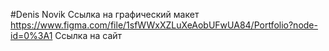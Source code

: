#Denis Novik
Ссылка на графический макет https://www.figma.com/file/1sfWWxXZLuXeAobUFwUA84/Portfolio?node-id=0%3A1
Ссылка на сайт
